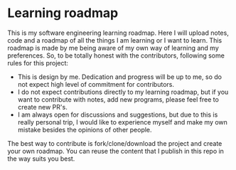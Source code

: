 # Learning roadmap

This is my software engineering learning roadmap. Here I will upload notes, code and a roadmap of all the things I am learning or I want to learn. This roadmap is made by me being aware of my own way of learning and my preferences. So, to be totally honest with the contributors, following some rules for this project:

- This is design by me. Dedication and progress will be up to me, so do not expect high level of commitment for contributors. 
- I do not expect contributions directly to my learning roadmap, but if you want to contribute with notes, add new programs, please feel free to create new PR's. 
- I am always open for discussions and suggestions, but due to this is really personal trip, I would like to experience myself and make my own mistake besides the opinions of other people.

The best way to contribute is fork/clone/download the project and create your own roadmap. You can reuse the content that I publish in this repo in the way suits you best. 
